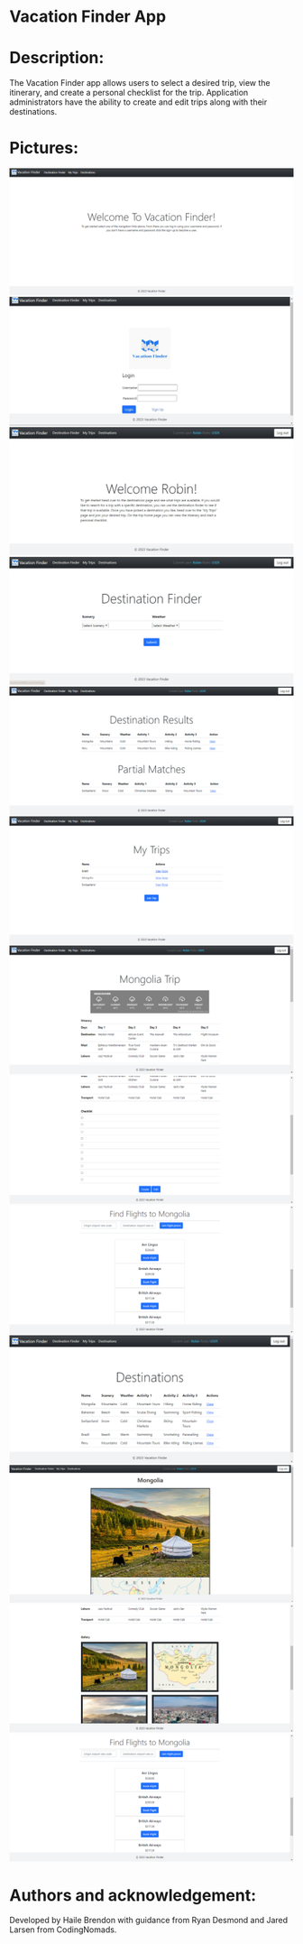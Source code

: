 # Vacation Finder App

# Description:

The Vacation Finder app allows users to select a desired trip, view the itinerary, and create a personal checklist for
the trip. Application administrators have the ability to create and edit trips along with their destinations.

# Pictures:

![alt text](https://github.com/HaileB65/VacationFinderApp/blob/master/src/main/resources/static/images/Welcome%20page.png)
![alt text](https://github.com/HaileB65/VacationFinderApp/blob/master/src/main/resources/static/images/Login%20page.jpg)
![alt text](https://github.com/HaileB65/VacationFinderApp/blob/master/src/main/resources/static/images/User%20home%20page.jpg)
![alt text](https://github.com/HaileB65/VacationFinderApp/blob/master/src/main/resources/static/images/Destination%20Finder.PNG)
![alt text](https://github.com/HaileB65/VacationFinderApp/blob/master/src/main/resources/static/images/Destination%20Finder%20results.PNG)
![alt text](https://github.com/HaileB65/VacationFinderApp/blob/master/src/main/resources/static/images/MyTrips%20page.PNG)
![alt text](https://github.com/HaileB65/VacationFinderApp/blob/master/src/main/resources/static/images/Trip%20page.PNG)
![alt text](https://github.com/HaileB65/VacationFinderApp/blob/master/src/main/resources/static/images/Trip%20page%2022.png)
![alt text](https://github.com/HaileB65/VacationFinderApp/blob/master/src/main/resources/static/images/Trip%20page%203.png)
![alt text](https://github.com/HaileB65/VacationFinderApp/blob/master/src/main/resources/static/images/Destinations%20page.PNG)
![alt text](https://github.com/HaileB65/VacationFinderApp/blob/master/src/main/resources/static/images/Mongolia%20Trip%20page.PNG)
![alt text](https://github.com/HaileB65/VacationFinderApp/blob/master/src/main/resources/static/images/Mongolia%20Trip%20page%202.PNG)
![alt text](https://github.com/HaileB65/VacationFinderApp/blob/master/src/main/resources/static/images/Trip%20page%203.png)

# Authors and acknowledgement:

Developed by Haile Brendon with guidance from Ryan Desmond and Jared Larsen from CodingNomads.

